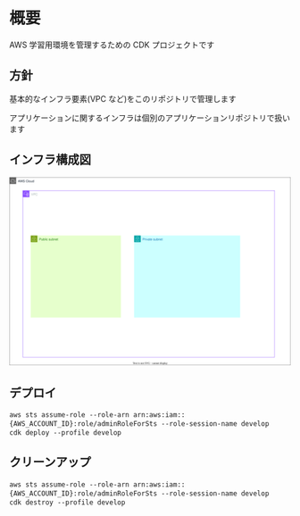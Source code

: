 # 概要

AWS 学習用環境を管理するための CDK プロジェクトです

## 方針

基本的なインフラ要素(VPC など)をこのリポジトリで管理します

アプリケーションに関するインフラは個別のアプリケーションリポジトリで扱います

## インフラ構成図

![](./aws-ops.drawio.svg)

## デプロイ

```
aws sts assume-role --role-arn arn:aws:iam::{AWS_ACCOUNT_ID}:role/adminRoleForSts --role-session-name develop
cdk deploy --profile develop
```

## クリーンアップ

```
aws sts assume-role --role-arn arn:aws:iam::{AWS_ACCOUNT_ID}:role/adminRoleForSts --role-session-name develop
cdk destroy --profile develop
```
